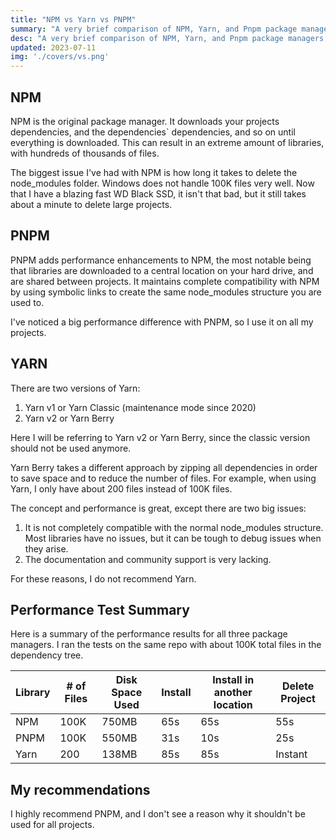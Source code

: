 ```yaml
---
title: "NPM vs Yarn vs PNPM"
summary: "A very brief comparison of NPM, Yarn, and Pnpm package managers, from a performance perspective"
desc: "A very brief comparison of NPM, Yarn, and Pnpm package managers, from a performance perspective"
updated: 2023-07-11
img: './covers/vs.png'
---
```


## NPM

NPM is the original package manager. It downloads your projects dependencies, and the dependencies` dependencies,
and so on until everything is downloaded. This can result in an extreme amount of libraries, with hundreds of
thousands of files.

The biggest issue I've had with NPM is how long it takes to delete the node_modules folder. Windows does not handle
100K files very well. Now that I have a blazing fast WD Black SSD, it isn't that bad, but it still takes
about a minute to delete large projects.

## PNPM

PNPM adds performance enhancements to NPM, the most notable being that libraries are downloaded to a central location on
your hard drive, and are shared between projects. It maintains complete compatibility with NPM by using symbolic links
to create the same node_modules structure you are used to.

I've noticed a big performance difference with PNPM, so I use it on all my projects.

## YARN

There are two versions of Yarn:

1. Yarn v1 or Yarn Classic (maintenance mode since 2020)
2. Yarn v2 or Yarn Berry

Here I will be referring to Yarn v2 or Yarn Berry, since the classic version should not be used anymore.

Yarn Berry takes a different approach by zipping all dependencies in order to save space and to reduce
the number of files. For example, when using Yarn, I only have about 200 files instead of 100K files.

The concept and performance is great, except there are two big issues:

1. It is not completely compatible with the normal node_modules structure. Most libraries have no issues, but it can be
   tough to debug issues when they arise.
2. The documentation and community support is very lacking.

For these reasons, I do not recommend Yarn.

## Performance Test Summary

Here is a summary of the performance results for all three package managers. I ran the tests on the same repo with about 100K total files in the dependency tree.

| Library | # of Files | Disk Space Used | Install | Install in another location | Delete Project |
|---------|------------|-----------------|---------|-----------------------------|----------------|
| NPM     | 100K       | 750MB           | 65s     | 65s                         | 55s            |
| PNPM    | 100K       | 550MB           | 31s     | 10s                         | 25s            |
| Yarn    | 200        | 138MB           | 85s     | 85s                         | Instant        |

## My recommendations

I highly recommend PNPM, and I don't see a reason why it shouldn't be used for all projects.

